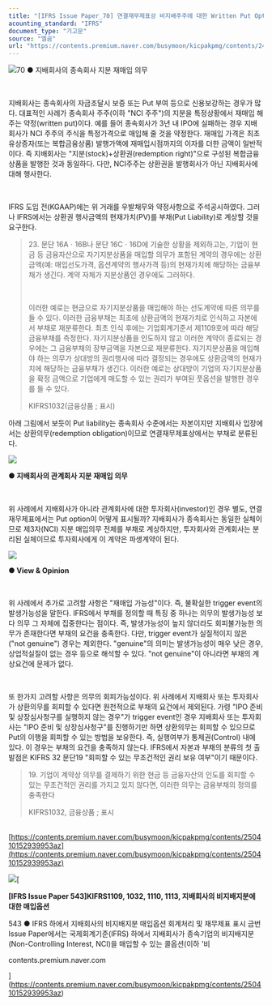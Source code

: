 ```yaml
---
title: "[IFRS Issue Paper_70] 연결재무제표상 비지배주주에 대한 Written Put Option의 회계처리①"
acounting_standard: "IFRS"
document_type: "기고문"
source: "엘곰"
url: "https://contents.premium.naver.com/busymoon/kicpakpmg/contents/240502132020916cl"
---
```

![](https://n2.news.naver.com/l.gif?type=content)70 ● 지배회사의 종속회사 지분 재매입 의무

​

지배회사는 종속회사의 자금조달시 보증 또는 Put 부여 등으로 신용보강하는 경우가 많다. 대표적인 사례가 종속회사 주주(이하 "NCI 주주")의 지분을 특정상황에서 재매입 해 주는 약정(written put)이다. 예를 들어 종속회사가 3년 내 IPO에 실패하는 경우 지배회사가 NCI 주주의 주식을 특정가격으로 매입해 줄 것을 약정한다. 재매입 가격은 최초 유상증자(또는 복합금융상품) 발행가액에 재매입시점까지의 이자를 더한 금액이 일반적이다. 즉 지배회사는 "지분(stock)+상환권(redemption right)"으로 구성된 복합금융상품을 발행한 것과 동일하다. 다만, NCI주주는 상환권을 발행회사가 아닌 지배회사에 대해 행사한다.

​

IFRS 도입 전(KGAAP)에는 위 거래를 우발채무와 약정사항으로 주석공시하였다. 그러나 IFRS에서는 상환권 행사금액의 현재가치(PV)를 부채(Put Liability)로 계상할 것을 요구한다.

> 23\. 문단 16Aㆍ16B나 문단 16Cㆍ16D에 기술한 상황을 제외하고는, 기업이 현금 등 금융자산으로 자기지분상품을 매입할 의무가 포함된 계약의 경우에는 상환금액(예: 매입선도가격, 옵션계약의 행사가격 등)의 현재가치에 해당하는 금융부채가 생긴다. 계약 자체가 지분상품인 경우에도 그러하다.
> 
> ​
> 
> 이러한 예로는 현금으로 자기지분상품을 매입해야 하는 선도계약에 따른 의무를 들 수 있다. 이러한 금융부채는 최초에 상환금액의 현재가치로 인식하고 자본에서 부채로 재분류한다. 최초 인식 후에는 기업회계기준서 제1109호에 따라 해당 금융부채를 측정한다. 자기지분상품을 인도하지 않고 이러한 계약이 종료되는 경우에는 그 금융부채의 장부금액을 자본으로 재분류한다. 자기지분상품을 매입해야 하는 의무가 상대방의 권리행사에 따라 결정되는 경우에도 상환금액의 현재가치에 해당하는 금융부채가 생긴다. 이러한 예로는 상대방이 기업의 자기지분상품을 확정 금액으로 기업에게 매도할 수 있는 권리가 부여된 풋옵션을 발행한 경우를 들 수 있다.
> 
> KIFRS1032(금융상품 ; 표시)

아래 그림에서 보듯이 Put liability는 종속회사 수준에서는 자본이지만 지배회사 입장에서는 상환의무(redemption obligation)이므로 연결재무제표상에서는 부채로 분류된다.

![](https://dthumb-phinf.pstatic.net/dthumb?src=%22https://postfiles.pstatic.net/MjAyNDAzMjdfMjk4/MDAxNzExNTE1OTc3MDQz.N28zuwEPKR1R_75TLqKKjYeycNVyU3ohYGyjli6rSsQg.AqCbKrXDnLW8QzIkwOd0od6vdggq40afxW_oYyLP8Hog.PNG/image.png?type=w773%22&service=scs&type=w800)

**● 지배회사의 관계회사 지분 재매입 의무**

​

위 사례에서 지배회사가 아니라 관계회사에 대한 투자회사(investor)인 경우 별도, 연결 재무제표에서는 Put option이 어떻게 표시될까? 지배회사가 종속회사는 동일한 실체이므로 제3자(NCI) 지분 매입의무 전체를 부채로 계상하지만, 투자회사와 관계회사는 분리된 실체이므로 투자회사에게 이 계약은 파생계약이 된다.

![](https://dthumb-phinf.pstatic.net/dthumb?src=%22https://postfiles.pstatic.net/MjAyNDAzMjdfMjg5/MDAxNzExNTE4ODc2ODU5.9cC-YIK5hq-tLXfx32UZVDqsBwNrDooZPVqVwvCdNpMg.YXblXAMwvvyqwnnXrGzPvxxOqRBVQWDFrHXO1CvuZPEg.PNG/image.png?type=w773%22&service=scs&type=w800)

**● View & Opinion**

​

위 사례에서 추가로 고려할 사항은 "재매입 가능성"이다. 즉, 불확실한 trigger event의 발생가능성을 말한다. IFRS에서 부채를 정의할 때 특징 중 하나는 의무의 발생가능성 보다 의무 그 자체에 집중한다는 점이다. 즉, 발생가능성이 높지 않더라도 회피불가능한 의무가 존재한다면 부채의 요건을 충족한다. 다만, trigger event가 실질적이지 않은 ("not genuine") 경우는 제외한다. "genuine"의 의미는 발생가능성이 매우 낮은 경우, 상업적실질이 없는 경우 등으로 해석할 수 있다. "not genuine"이 아니라면 부채의 계상요건에 문제가 없다.

​

또 한가지 고려할 사항은 의무의 회피가능성이다. 위 사례에서 지배회사 또는 투자회사가 상환의무를 회피할 수 있다면 원천적으로 부채의 요건에서 제외된다. 가령 "IPO 준비 및 상장심사청구를 실행하지 않는 경우"가 trigger event인 경우 지배회사 또는 투자회사는 "IPO 준비 및 상장심사청구"를 진행하기만 하면 상환의무는 회피할 수 있으므로 Put의 이행을 회피할 수 있는 방법을 보유한다. 즉, 실행여부가 통제권(Control) 내에 있다. 이 경우는 부채의 요건을 충족하지 않는다. IFRS에서 자본과 부채의 분류의 첫 출발점은 KIFRS 32 문단19 "회피할 수 있는 무조건적인 권리 보유 여부"이기 때문이다.

> 19\. 기업이 계약상 의무를 결제하기 위한 현금 등 금융자산의 인도를 회피할 수 있는 무조건적인 권리를 가지고 있지 않다면, 이러한 의무는 금융부채의 정의를 충족한다
> 
> KIFRS1032, 금융상품 ; 표시

​[https://contents.premium.naver.com/busymoon/kicpakpmg/contents/250410152939953az](https://contents.premium.naver.com/busymoon/kicpakpmg/contents/250410152939953az)

[![](https://dthumb-phinf.pstatic.net/?src=%22https%3A%2F%2Fscs-phinf.pstatic.net%2FMjAyNTA0MTBfMTg4%2FMDAxNzQ0MjY2NTAzOTIx.HnTYVdNGJlSzPKp_RAXs1AhWq2IY_CJ0ZyQDq0LdeQwg.ZsQhae4119Y5Bji6nEATmkwJHAIHx_IdqaDImVPEcUEg.JPEG%2F20250408_105126.jpg%3Ftype%3Dw800%22&type=ff500_300)](https://contents.premium.naver.com/busymoon/kicpakpmg/contents/250410152939953az)[

**\[IFRS Issue Paper 543\]KIFRS1109, 1032, 1110, 1113, 지배회사의 비지배지분에 대한 매입옵션**

543 ● IFRS 하에서 지배회사의 비지배지분 매입옵션 회계처리 및 재무제표 표시 금번 Issue Paper에서는 국제회계기준(IFRS) 하에서 지배회사가 종속기업의 비지배지분(Non-Controlling Interest, NCI)을 매입할 수 있는 콜옵션(이하 '비

contents.premium.naver.com

](https://contents.premium.naver.com/busymoon/kicpakpmg/contents/250410152939953az)

​